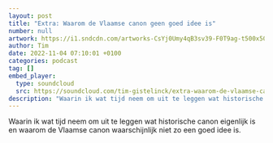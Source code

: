 ```yaml
---
layout: post
title: "Extra: Waarom de Vlaamse canon geen goed idee is"
number: null
artwork: https://i1.sndcdn.com/artworks-CsYj0Umy4qB3sv39-F0T9ag-t500x500.jpg
author: Tim
date: 2022-11-04 07:10:01 +0100
categories: podcast
tag: []
embed_player:
  type: soundcloud
  src: https://soundcloud.com/tim-gistelinck/extra-waarom-de-vlaamse-canon-geen-goed-idee-is
description: "Waarin ik wat tijd neem om uit te leggen wat historische canon eigenlijk is en waarom de Vlaamse canon waarschijnlijk niet zo een goed idee is."
---
```

Waarin ik wat tijd neem om uit te leggen wat historische canon eigenlijk is en waarom de Vlaamse canon waarschijnlijk niet zo een goed idee is.